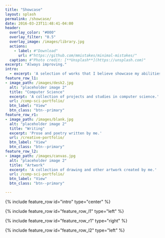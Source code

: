 ```yaml
---
title: "Showcase"
layout: splash
permalink: /showcase/
date: 2016-03-23T11:48:41-04:00
header:
  overlay_color: "#000"
  overlay_filter: "0.5"
  overlay_image: /images/library.jpg
  actions:
    - label: #"Download"
      url: #"https://github.com/mmistakes/minimal-mistakes/"
  caption: #"Photo credit: [**Unsplash**](https://unsplash.com)"
excerpt: "Always improving."
intro:
  - excerpt: 'A selection of works that I believe showcase my abilities and interests.'
feature_row_l1:
- image_path: /images/desk2.jpg
  alt: "placeholder image 2"
  title: "Computer Science"
  excerpt: 'A collection of projects and studies in computer science.'
  url: /comp-sci-portfolio/
  btn_label: "View"
  btn_class: "btn--primary"
feature_row_r1:
- image_path: /images/blank.jpg
  alt: "placeholder image 2"
  title: "Writing"
  excerpt: 'Prose and poetry written by me.'
  url: /creative-portfolio/
  btn_label: "View"
  btn_class: "btn--primary"
feature_row_l2:
- image_path: /images/canvas.jpg
  alt: "placeholder image 2"
  title: "Artwork"
  excerpt: 'A collection of drawing and other artwork created by me.'
  url: /comp-sci-portfolio/
  btn_label: "View"
  btn_class: "btn--primary"

---
```


{% include feature_row id="intro" type="center" %}

{% include feature_row id="feature_row_l1" type="left" %}

{% include feature_row id="feature_row_r1" type="right" %}

{% include feature_row id="feature_row_l2" type="left" %}
